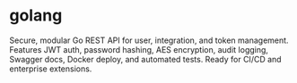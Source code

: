 # golang
Secure, modular Go REST API for user, integration, and token management. Features JWT auth, password hashing, AES encryption, audit logging, Swagger docs, Docker deploy, and automated tests. Ready for CI/CD and enterprise extensions.
